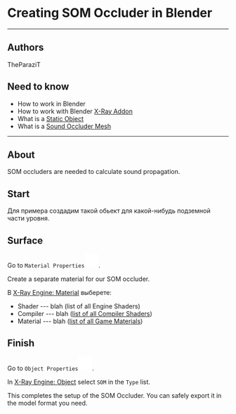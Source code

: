 # Creating SOM Occluder in Blender

___

## Authors

TheParaziT

## Need to know

- How to work in Blender
- How to work with Blender [X-Ray Addon](../../modding-tools/blender/blender-x-ray-addon-summary.md)
- What is a [Static Object](../../glossary/glossary.html#static-object)
- What is a [Sound Occluder Mesh](../../glossary/glossary.html#sound-occluder-mesh)

___

## About

SOM occluders are needed to calculate sound propagation.

## Start

Для примера создадим такой обьект для какой-нибудь подземной части уровня.

## Surface

Go to `Material Properties`![Material Properties svg-icon](../../assets/icons/blender/material.svg).

Create a separate material for our SOM occluder.

В [X-Ray Engine: Material](../../modding-tools/blender/addon-panels/panel-material.md) выберете:

- Shader --- blah (list of all Engine Shaders)
- Compiler --- blah ([list of all Compiler Shaders](../../reference/shaders/shaders-list/compiler-shaders-list.md))
- Material ---  blah ([list of all Game Materials](../../reference/materials/materials-list.md))

## Finish

Go to `Object Properties`![Object Properties svg-icon](../../assets/icons/blender/object-data.svg).

In [X-Ray Engine: Object](../../modding-tools/blender/addon-panels/panel-object.md) select `SOM` in the `Type` list.

This completes the setup of the SOM Occluder. You can safely export it in the model format you need.
